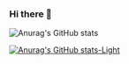 ### Hi there 👋

![Anurag's GitHub stats](https://github-readme-stats.vercel.app/api?username=ngcsmm-aa&show_icons=true&theme=radical)



[![Anurag's GitHub stats-Light](https://github-readme-stats.vercel.app/api?username=ngcsmm-aa&show_icons=true&theme=default#gh-light-mode-only)](https://github.com/anuraghazra/github-readme-stats#gh-light-mode-only)

<!--
**ngcsmm-aa/ngcsmm-aa** is a ✨ _special_ ✨ repository because its `README.md` (this file) appears on your GitHub profile.

Here are some ideas to get you started:

- 🔭 I’m currently working on ...
- 🌱 I’m currently learning ...
- 👯 I’m looking to collaborate on ...
- 🤔 I’m looking for help with ...
- 💬 Ask me about ...
- 📫 How to reach me: ...
- 😄 Pronouns: ...
- ⚡ Fun fact: ...
-->

